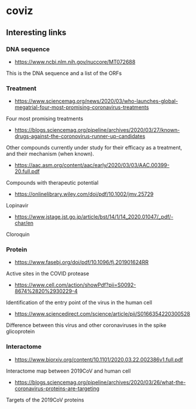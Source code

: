 # coviz

## Interesting links

### DNA sequence

- https://www.ncbi.nlm.nih.gov/nuccore/MT072688

This is the DNA sequence and a list of the ORFs

### Treatment

- https://www.sciencemag.org/news/2020/03/who-launches-global-megatrial-four-most-promising-coronavirus-treatments

Four most promising treatments

- https://blogs.sciencemag.org/pipeline/archives/2020/03/27/known-drugs-against-the-coronovirus-runner-up-candidates

Other compounds currently under study for their efficacy as a treatment, and their mechanism (when known).

- https://aac.asm.org/content/aac/early/2020/03/03/AAC.00399-20.full.pdf

Compounds with therapeutic potential

- https://onlinelibrary.wiley.com/doi/pdf/10.1002/jmv.25729

Lopinavir

- https://www.jstage.jst.go.jp/article/bst/14/1/14_2020.01047/_pdf/-char/en

Cloroquin

### Protein

- https://www.fasebj.org/doi/pdf/10.1096/fj.201901624RR

Active sites in the COVID protease

- https://www.cell.com/action/showPdf?pii=S0092-8674%2820%2930229-4

Identification of the entry point of the virus in the human cell

- https://www.sciencedirect.com/science/article/pii/S0166354220300528

Difference between this virus and other coronaviruses in the spike glicoprotein

### Interactome 

- https://www.biorxiv.org/content/10.1101/2020.03.22.002386v1.full.pdf

Interactome map between 2019CoV and human cell

- https://blogs.sciencemag.org/pipeline/archives/2020/03/26/what-the-coronavirus-proteins-are-targeting

Targets of the 2019CoV proteins
